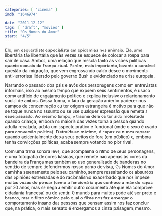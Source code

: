 ```yaml
---
categories: [ "cinema" ]
imdb: "1646974"

date: "2011-12-12"
tags: [ "draft", "movies" ]
title: "Os Nomes do Amor"
stars: "4/5"
---
```

Ele, um esquerdista especialista em epidemias nos animais. Ela, uma libertária tão libertária que às vezes se esquece de colocar a roupa para sair de casa. Ambos, uma relação que mescla tanto as visões políticas quanto sexuais da França atual. Porém, mais importante, levanta a sensível questão da imigração, que vem engrossando caldo desde o movimento anti-terrorista liderado pelo governo Bush e evidenciado na crise europeia.

Narrando o passado dos pais e avós dos personagens como em entrevistas informais, isso ao mesmo tempo que expõem seus sentimentos, é usado como artifício de engajamento político e explica inclusive o relacionamento social de ambos. Dessa forma, o fato da geração anterior padecer nos campos de concentração ou ter origem estrangeira é motivo para que não se toque nunca no assunto ou se use qualquer expressão que remeta a esse passado. Ao mesmo tempo, o trauma dela de ter sido molestada quando criança, embora na maioria das vezes torna a pessoa quando adulta recatada, adota um aspecto prático e funcional (onde o sexo é usado para conversão política). Distraída ao máximo, é capaz de nunca reparar quando acidentalmente deixa seus peitos de fora (em público) e, embora tenha convicções políticas, acaba sempre votando no pior rival.

Com uma trilha sonora leve, que acompanha o ritmo de seus personagens, e uma fotografia de cores básicas, que remete não apenas às cores da bandeira da França mas também ao uso generalizado de bandeiras no sentido de sempre defendermos nosso ponto de vista, Os Nomes do Amor caminha serenamente pelo seu caminho, sempre ressaltando os absurdos das opiniões extremadas e do racionalismo exacerbado que nos impede muitas vezes de pensar (como a funcionária que conhece a mãe do rapaz por 30 anos, mas se nega a emitir outro documento até que ela comprove cidadania francesa) ou de sentir. O mundo para muitos pode até ser preto e branco, mas o filtro cômico pelo qual o filme nos faz enxergar o comportamento insano das pessoas que pensam assim nos faz concluir que, na prática, o mais sensato é enxergamos a cinza paisagem, mesmo.

